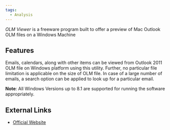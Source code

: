 ```yaml
---
tags:
  - Analysis
---
```

*OLM Viewer* is a freeware program built to offer a preview of Mac
Outlook OLM files on a Windows Machine

## Features

Emails, calendars, along with other items can be viewed from Outlook
2011 OLM file on Windows platform using this utility. Further, no
particular file limitation is applicable on the size of OLM file. In
case of a large number of emails, a search option can be applied to look
up for a particular email.

**Note**: All Windows Versions up to 8.1 are supported for running the
software appropriately.

## External Links

* [Official Website](http://www.systoolsgroup.com/)
